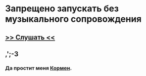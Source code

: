 # Запрещено запускать без музыкального сопровождения

## [>> Слушать <<](https://youtu.be/bVTWM8l03mE?list=PLsVSwDpepsQmPcDiH6hCRbG0nGh-jdGAB)

## ,';-3

### Да простит меня [Кормен](https://en.wikipedia.org/wiki/Introduction_to_Algorithms).